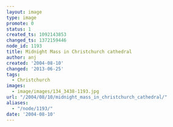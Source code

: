 ```yaml
---
layout: image
type: image
promote: 0
status: 1
created_ts: 1092143853
changed_ts: 1372159446
node_id: 1193
title: Midnight Mass in Christchurch cathedral
author: anj
created: '2004-08-10'
changed: '2013-06-25'
tags:
  - Christchurch
images:
  - image/images/134_3438-1193.jpg
url: "/2004/08/10/midnight_mass_in_christchurch_cathedral/"
aliases:
  - "/node/1193/"
date: '2004-08-10'
---
```


